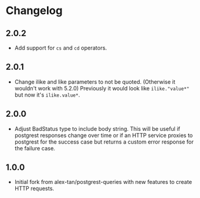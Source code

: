 # Changelog

## 2.0.2

- Add support for `cs` and `cd` operators.

## 2.0.1

- Change ilike and like parameters to not be quoted. (Otherwise it wouldn't work with 5.2.0) Previously it would look like `ilike."value*"` but now it's `ilike.value*`.

## 2.0.0

- Adjust BadStatus type to include body string. This will be useful if postgrest responses change over time or if an HTTP service proxies to postgrest for the success case but returns a custom error response for the failure case.

## 1.0.0

- Initial fork from alex-tan/postgrest-queries with new features to create HTTP requests.
